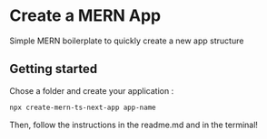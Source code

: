 # Create a MERN App

Simple MERN boilerplate to quickly create a new app structure

## Getting started

Chose a folder and create your application :

```bash
npx create-mern-ts-next-app app-name
```

Then, follow the instructions in the readme.md and in the terminal!